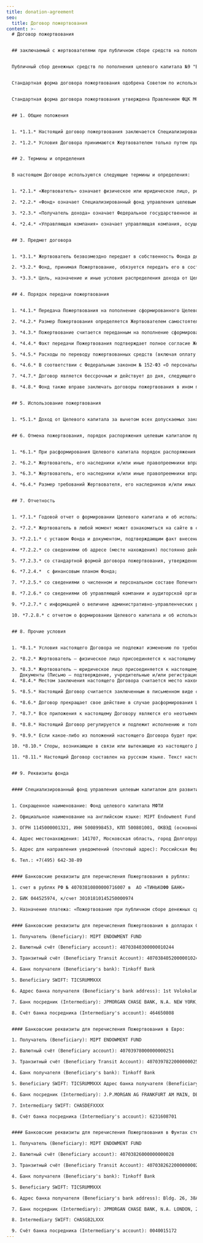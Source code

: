 ```yaml
---
title: donation-agreement
seo:
  title: Договор пожертвования
content: >-
  # Договор пожертвования


  ## заключаемый с жертвователями при публичном сборе средств на пополнения Целевого капитала №9 "Базовый жизненный стандарт для студентов МФТИ"


  Публичный сбор денежных средств по пополнения целевого капитала №9 "Базовый жизненный стандарт для студентов МФТИ" ФЦК МФТИ объявлен 24.12.2020 (Протокол Правления от 18.11.2020 №5-2020)


  Стандартная форма договора пожертвования одобрена Советом по использованию капитала №9 "Базовый жизненный стандарт для студентов МФТИ" (Протокол от 17.12.2020 №1-2020)


  Стандартная форма договора пожертвования утверждена Правлением ФЦК МФТИ (Протокол от 18.12.2020 №5-2020)


  ## 1. Общие положения


  1. *1.1.* Настоящий договор пожертвования заключается Специализированным фондом управления целевым капиталом для развития Московского физико-технического института, в лице Исполнительного директора Красночуб Светланы Евгеньевны, действующей на основании Устава, с жертвователями при публичном сборе денежных средств на пополнение Целевого капитала  № 9 «Базовый жизненный стандарт для студентов МФТИ»  (далее по тексту – Договор) в порядке статей 428, 582 Гражданского кодекса Российской Федерации, и в соответствии со статьей 11 Федерального закона от 30.12.2006 № 275-ФЗ «О порядке формирования и использования целевого капитала некоммерческих организаций», а также иными нормами права Российской Федерации. 

  2. *1.2.* Условия Договора принимаются Жертвователем только путем присоединения к настоящему Договору в целом. При этом Жертвователь подтверждает, что Договор не содержит обременительных для него условий, которые он не принял бы при наличии у него возможности участвовать в определении условий настоящего Договора.


  ## 2. Термины и определения


  В настоящем Договоре используются следующие термины и определения:


  1. *2.1.* «Жертвователь» означает физическое или юридическое лицо, резидент или нерезидент Российской Федерации, осуществляющее Пожертвование в рамках настоящего Договора.

  2. *2.2.* «Фонд» означает Специализированный фонд управления целевым капиталом для развития Московского физико-технического института, являющийся собственником имущества, составляющего Целевой капитал № 9 «Базовый жизненный стандарт для студентов МФТИ» (далее по тексту – Целевой капитал), сформировавший Целевой капитал и объявивший о публичном сборе пожертвований на пополнение сформированного Целевого капитала в порядке, установленном законодательством Российской Федерации.

  3. *2.3.* «Получатель дохода» означает Федеральное государственное автономное образовательное учреждение высшего образования «Московский физико-технический институт (национальный исследовательский университет)» (ОГРН 1027739386135, ИНН 5008006211), являющееся получателем дохода от Целевого капитала.

  4. *2.4.* «Управляющая компания» означает управляющая компания, осуществляющая доверительное управление имуществом, составляющим Целевой капитал.


  ## 3. Предмет договора


  1. *3.1.* Жертвователь безвозмездно передает в собственность Фонда денежные средства на пополнение сформированного Целевого капитала (далее по тексту – Пожертвование), а Фонд обязуется использовать их в соответствии с целями, указанными в Приложении №1 к настоящему Договору.

  2. *3.2.* Фонд, принимая Пожертвование, обязуется передать его в состав имущества, составляющего Целевой капитал, использовать доход от Целевого капитала и распределять доход от Целевого капитала в соответствии с настоящим Договором, законодательством Российской Федерации и документами Фонда.

  3. *3.3.* Цель, назначение и иные условия распределения дохода от Целевого капитала указаны в настоящем Договоре, в том числе в Приложении № 1 к настоящему Договору.


  ## 4. Порядок передачи пожертвования


  1. *4.1.* Передача Пожертвования на пополнение сформированного Целевого капитала осуществляется Жертвователем путем перечисления денежных средств (Пожертвования) на специальный банковский счет Фонда, открытый для осуществления расчетов, связанных с получением денежных средств на формирование Целевого капитала, его пополнением, передачей денежных средств, составляющих Целевой капитал, в доверительное управление управляющей компании, а также с использованием и распределением дохода от Целевого капитала (далее по тексту – банковский счет Фонда). 

  2. *4.2.* Размер Пожертвования определяется Жертвователем самостоятельно и указывается в соответствующем платежном поручении или ином расчетном (платежном) документе.  

  3. *4.3.* Пожертвование считается переданным на пополнение сформированного Целевого капитала с момента зачисления денежных средств на банковский счет Фонда, указанный в статье 9 настоящего Договора 

  4. *4.4.* Факт передачи Пожертвования подтверждает полное согласие Жертвователя с условиями настоящего Договора.  

  5. *4.5.* Расходы по переводу пожертвованных средств (включая оплату комиссий банков, услуг эквайринга и прочих расходов, связанных с перечислением денежных средств) производятся за счет Жертвователя. Таким образом размер Пожертвования равен сумме денежных средств, зачисленных на банковский счет Фонда.

  6. *4.6.* В соответствии с Федеральным законом № 152-ФЗ «О персональных данных». Жертвователь – физическое лицо, дает Фонду согласие на обработку своих персональных данных в целях исполнения настоящего Договора. Согласие на обработку персональных данных может быть отозвано Жертвователем в соответствии с требованиями действующего законодательства.

  7. *4.7.* Договор является бессрочным и действует до дня, следующего за днем размещения на сайте Фонда извещения о прекращении срока действия Договора. 

  8. *4.8.* Фонд также вправе заключать договоры пожертвования в ином порядке и(или) на иных условиях, нежели это предусмотрено настоящим Договором.


  ## 5. Использование пожертвования


  1. *5.1.* Доход от Целевого капитала за вычетом всех допускаемых законодательством Российской Федерации и настоящим Договором расходов и отчислений, произведенных или подлежащих произведению (в пользу управляющей компании, Фонда) за счет дохода от Целевого капитала используется согласно цели, определенной в Приложении № 1 к настоящему Договору.


  ## 6. Отмена пожертвования, порядок распоряжения целевым капиталом при его расформировании


  1. *6.1.* При расформирования Целевого капитала порядок распоряжения оставшейся частью имущества, составлявшего Целевой капитал указан в Приложении № 1 к настоящему Договору.

  2. *6.2.* Жертвователь, его наследники и/или иные правопреемники вправе требовать отмены Пожертвования, если оно используется Фондом не в соответствии с целями указанными в Приложении №1 к настоящему Договору

  3. *6.3.* Жертвователь, его наследники и/или иные правопреемники вправе отменить Пожертвование только после направления Фонду в письменной форме предупреждения (далее по тексту – Уведомление) о необходимости использования Пожертвования, переданного на пополнение Целевого капитала, в соответствии с целями указанными в Приложении №1 к настоящему Договору, и/или о необходимости устранения в разумный срок допущенных нарушений, в порядке предусмотренном пунктом 4 статьи 582 Гражданского кодекса Российской Федерации. Разумным сроком для целей данного пункта настоящего Договора считается срок, установленный Жертвователем в направленном Фонду Уведомлении, который не может быть менее 10 (десять) рабочих дней.

  4. *6.4.* Размер требований Жертвователя, его наследников и/или иных правопреемников, предъявляемых к Фонду случае отмены Пожертвования не может превышать сумму Пожертвования.


  ## 7. Отчетность


  1. *7.1.* Годовой отчет о формировании Целевого капитала и об использовании, о распределении дохода от Целевого капитала, содержащий всю необходимую информацию в соответствии с действующим законодательством Российской Федерации размещается на сайте в сети Интернет не позднее 30 (тридцатого) июня года, следующего за отчетным.

  2. *7.2.* Жертвователь в любой момент может ознакомиться на сайте в сети Интернет, адрес которого указан в Приложении №1 к настоящему Договору, со следующей информацией:

  3. *7.2.1.* с уставом Фонда и документом, подтверждающим факт внесения записи о Фонде в единый государственный реестр юридических лиц;

  4. *7.2.2.* со сведениями об адресе (месте нахождения) постоянно действующего исполнительного органа Фонда;

  5. *7.2.3.* со стандартной формой договора пожертвования, утвержденной высшим органом управления Фонда;

  6. *7.2.4.*  с финансовым планом Фонда;

  7. *7.2.5.* со сведениями о численном и персональном составе Попечительского совета Фонда, выполняющего функции совета по использованию Целевого капитала;

  8. *7.2.6.* со сведениями об управляющей компании и аудиторской организации с указанием их наименований, адресов (места нахождения) их постоянно действующих исполнительных органов;

  9. *7.2.7.* с информацией о величине административно-управленческих расходов Фонда, о доле указанных расходов, финансируемых за счет дохода от Целевого капитала;

  10. *7.2.8.* с отчетом о формировании Целевого капитала и об использовании, о распределении дохода от Целевого капитала за 3 (три) последних отчетных года или, если с момента формирования Целевого капитала прошло менее 3 (трех) лет, за каждый завершенный отчетный год с момента его формирования.


  ## 8. Прочие условия


  1. *8.1.* Условия настоящего Договора не подлежат изменению по требованию Жертвователя. Настоящий Договор заключается Жертвователем путем присоединения к условиям настоящего Договора в целом.

  2. *8.2.* Жертвователь – физическое лицо присоединяется к настоящему Договору в целом путем перечисления Пожертвования на банковский счет Фонда. 

  3. *8.3.* Жертвователь – юридическое лицо присоединяется к настоящему Договору в целом путем подписания Письма – подтверждения, рекомендуемая форма которого приведена в Приложении № 2 к настоящему Договору, последующего направления данного письма в адрес Фонда, указанный в статье 9 настоящего Договора, и перечисления Пожертвования на банковский счет Фонда. 
     Документы (Письмо – подтверждение, учредительные и/или регистрационные документы), предоставляемые Фонду юридическим лицом – нерезидентом должны быть легализованы в посольстве или консульстве Российской Федерации в стране, где зарегистрировано юридическое лицо (стране инкорпорации).  
  4. *8.4.* Местом заключения настоящего Договора считается место нахождения Фонда: Российская Федерация, Московская область, город Долгопрудный. 

  5. *8.5.* Настоящий Договор считается заключенным в письменном виде с даты перечисления Пожертвования на банковский счет Фонда.

  6. *8.6.* Договор прекращает свое действие в случае расформирования Целевого капитала после распоряжения оставшейся частью имущества, составлявшего Целевой капитал, и в иных случаях, установленных законодательством Российской Федерации.

  7. *8.7.* Все приложения к настоящему Договору являются его неотъемлемой частью с даты их подписания уполномоченным представителем соответствующей Стороны.

  8. *8.8.* Настоящий Договор регулируется и подлежит исполнению и толкованию в соответствии с законодательством Российской Федерации.

  9. *8.9.* Если какое-либо из положений настоящего Договора будет признано недействительным, то такая недействительность не будет распространяться на действие остальных положений настоящего Договора, либо на весь Договор в целом.

  10. *8.10.* Споры, возникающие в связи или вытекающие из настоящего Договора, разрешаются путем переговоров. Если Стороны не могут разрешить спор путем переговоров, такой спор подлежит разрешению в Арбитражном суде Московской области (или суде общей юрисдикции по месту нахождения Фонда) в соответствии с законодательством Российской Федерации.

  11. *8.11.* Настоящий Договор составлен на русском языке. Текст настоящего Договора может быть переведен на английский язык. В случае расхождения между текстами Договора на русском языке и на английском языке, преимущественную силу имеет текст Договора на русском языке. 


  ## 9. Реквизиты фонда


  #### Специализированный фонд управления целевым капиталом для развития Московского физико-технического института


  1. Сокращенное наименование: Фонд целевого капитала МФТИ

  2. Официальное наименование на английском языке: MIPT Endowment Fund 

  3. ОГРН 1145000001321, ИНН 5008998453, КПП 500801001, ОКВЭД (основной): 64.99

  4. Адрес местонахождения: 141707, Московская область, город Долгопрудный, Лихачевский проезд, дом 4, строение 1, помещение 3

  5. Адрес для направления уведомлений (почтовый адрес): Российская Федерация, 141707, Московская область, город Долгопрудный, Лихачевский проезд, дом 4, строение 1, а/я № 44 «Фонд целевого капитала МФТИ»

  6. Тел.: +7(495) 642-38-89


  #### Банковские реквизиты для перечисления Пожертвования в рублях:

  1. счет в рублях РФ № 40703810800000716007 в  АО «ТИНЬКОФФ БАНК»

  2. БИК 044525974, к/счет 30101810145250000974

  3. Назначение платежа: «Пожертвование при публичном сборе денежных средств на пополнение сформированного Целевого капитала № 9 «Базовый жизненный стандарт для студентов МФТИ»  


  #### Банковские реквизиты для перечисления Пожертвования в долларах США:

  1. Получатель (Beneficiary): MIPT ENDOWMENT FUND

  2. Валютный счёт (Beneficiary account): 40703840300000010244

  3. Транзитный счёт (Beneficiary Transit Account): 40703840520000010244

  4. Банк получателя (Beneficiary's bank): Tinkoff Bank

  5. Beneficiary SWIFT: TICSRUMMXXX

  6. Адрес банка получателя (Beneficiary's bank address): 1st Volokolamsky pr., 10, bld. 1, Moscow, Russia

  7. Банк посредник (Intermediary): JPMORGAN CHASE BANK, N.A. NEW YORK, NY

  8. Счёт банка посредника (Intermediary's account): 464650808


  #### Банковские реквизиты для перечисления Пожертвования в Евро:

  1. Получатель (Beneficiary): MIPT ENDOWMENT FUND

  2. Валютный счёт (Beneficiary account): 40703978000000000251

  3. Транзитный счёт (Beneficiary Transit Account): 40703978220000000251

  4. Банк получателя (Beneficiary's bank): Tinkoff Bank

  5. Beneficiary SWIFT: TICSRUMMXXX Адрес банка получателя (Beneficiary's bank address): Bldg. 26, 38A, 2 Khutorskaya str., Moscow, 127287

  6. Банк посредник (Intermediary): J.P.MORGAN AG FRANKFURT AM MAIN, DE

  7. Intermediary SWIFT: CHASDEFXXXX

  8. Счёт банка посредника (Intermediary's account): 6231608701


  #### Банковские реквизиты для перечисления Пожертвования в Фунтах стерлингов:

  1. Получатель (Beneficiary): MIPT ENDOWMENT FUND

  2. Валютный счёт (Beneficiary account): 40703826000000000028

  3. Транзитный счёт (Beneficiary Transit Account): 40703826220000000028

  4. Банк получателя (Beneficiary's bank): Tinkoff Bank

  5. Beneficiary SWIFT: TICSRUMMXXX

  6. Адрес банка получателя (Beneficiary's bank address): Bldg. 26, 38A, 2 Khutorskaya str., Moscow, 127287

  7. Банк посредник (Intermediary): JPMORGAN CHASE BANK, N.A. LONDON, 25 BANK STREET CANARY WHARF, LONDON GB

  8. Intermediary SWIFT: CHASGB2LXXX

  9. Счёт банка посредника (Intermediary's account): 0040015172
---
```


